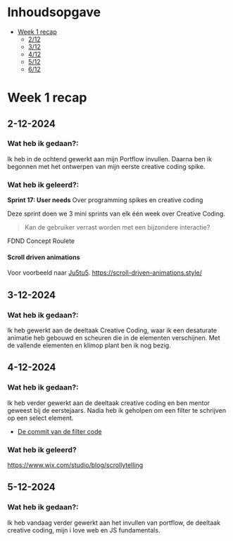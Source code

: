 # Inhoudsopgave

- [Week 1 recap](#week-1-recap)
  - [2/12](#2-12-2024)
  - [3/12](#3-12-2024)
  - [4/12](#4-12-2024)
  - [5/12](#5-12-2024)
  - [6/12](#6-12-2024)

# Week 1 recap

## 2-12-2024

### Wat heb ik gedaan?:

Ik heb in de ochtend gewerkt aan mijn Portflow invullen. Daarna ben ik begonnen met het ontwerpen van mijn eerste creative coding spike.

### Wat heb ik geleerd?:

**Sprint 17: User needs** Over programming spikes en creative coding

Deze sprint doen we 3 mini sprints van elk één week over Creative Coding.

> Kan de gebruiker verrast worden met een bijzondere interactie?

FDND Concept Roulete

#### Scroll driven animations

Voor voorbeeld naar [Ju5tu5](https://github.com/ju5tu5/ju5tu5/blob/master/assets/style/style.css).
https://scroll-driven-animations.style/ 

## 3-12-2024

### Wat heb ik gedaan?:

Ik heb gewerkt aan de deeltaak Creative Coding, waar ik een desaturate animatie heb gebouwd en scheuren die in de elementen verschijnen. Met de vallende elementen en klimop plant ben ik nog bezig.

## 4-12-2024

### Wat heb ik gedaan?:

Ik heb verder gewerkt aan de deeltaak creative coding en ben mentor geweest bij de eerstejaars. Nadia heb ik geholpen om een filter te schrijven op een select element. 

- [De commit van de filter code](https://github.com/nadiachaja/fix-the-flow-interactive-website/commit/f54ebc1895b70b27574729e1d353895a41a5dac1#diff-28cf3e07e18438001c3feb3e2202baa15b2d9868f22c7b8f395cf9c3765cd385)

### Wat heb ik geleerd?

https://www.wix.com/studio/blog/scrollytelling

## 5-12-2024

### Wat heb ik gedaan?:

Ik heb vandaag verder gewerkt aan het invullen van portflow, de deeltaak creative coding, mijn i love web en JS fundamentals.
